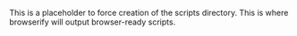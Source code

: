 This is a placeholder to force creation of the scripts directory. This is where browserify will output browser-ready scripts.